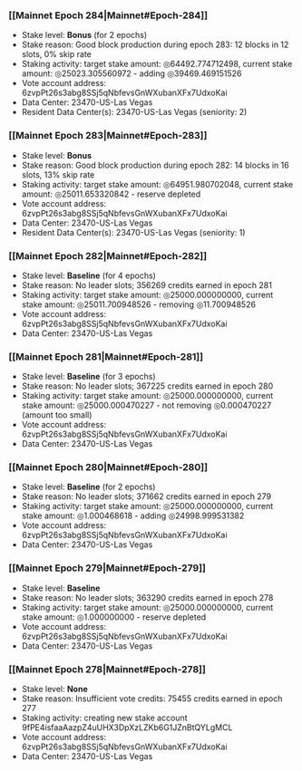 ### [[Mainnet Epoch 284|Mainnet#Epoch-284]]
* Stake level: **Bonus** (for 2 epochs)
* Stake reason: Good block production during epoch 283: 12 blocks in 12 slots, 0% skip rate
* Staking activity: target stake amount: ◎64492.774712498, current stake amount: ◎25023.305560972 - adding ◎39469.469151526
* Vote account address: 6zvpPt26s3abg8SSj5qNbfevsGnWXubanXFx7UdxoKai
* Data Center: 23470-US-Las Vegas
* Resident Data Center(s): 23470-US-Las Vegas (seniority: 2)
### [[Mainnet Epoch 283|Mainnet#Epoch-283]]
* Stake level: **Bonus**
* Stake reason: Good block production during epoch 282: 14 blocks in 16 slots, 13% skip rate
* Staking activity: target stake amount: ◎64951.980702048, current stake amount: ◎25011.653320842 - reserve depleted
* Vote account address: 6zvpPt26s3abg8SSj5qNbfevsGnWXubanXFx7UdxoKai
* Data Center: 23470-US-Las Vegas
* Resident Data Center(s): 23470-US-Las Vegas (seniority: 1)
### [[Mainnet Epoch 282|Mainnet#Epoch-282]]
* Stake level: **Baseline** (for 4 epochs)
* Stake reason: No leader slots; 356269 credits earned in epoch 281
* Staking activity: target stake amount: ◎25000.000000000, current stake amount: ◎25011.700948526 - removing ◎11.700948526
* Vote account address: 6zvpPt26s3abg8SSj5qNbfevsGnWXubanXFx7UdxoKai
* Data Center: 23470-US-Las Vegas
### [[Mainnet Epoch 281|Mainnet#Epoch-281]]
* Stake level: **Baseline** (for 3 epochs)
* Stake reason: No leader slots; 367225 credits earned in epoch 280
* Staking activity: target stake amount: ◎25000.000000000, current stake amount: ◎25000.000470227 - not removing ◎0.000470227 (amount too small)
* Vote account address: 6zvpPt26s3abg8SSj5qNbfevsGnWXubanXFx7UdxoKai
* Data Center: 23470-US-Las Vegas
### [[Mainnet Epoch 280|Mainnet#Epoch-280]]
* Stake level: **Baseline** (for 2 epochs)
* Stake reason: No leader slots; 371662 credits earned in epoch 279
* Staking activity: target stake amount: ◎25000.000000000, current stake amount: ◎1.000468618 - adding ◎24998.999531382
* Vote account address: 6zvpPt26s3abg8SSj5qNbfevsGnWXubanXFx7UdxoKai
* Data Center: 23470-US-Las Vegas
### [[Mainnet Epoch 279|Mainnet#Epoch-279]]
* Stake level: **Baseline**
* Stake reason: No leader slots; 363290 credits earned in epoch 278
* Staking activity: target stake amount: ◎25000.000000000, current stake amount: ◎1.000000000 - reserve depleted
* Vote account address: 6zvpPt26s3abg8SSj5qNbfevsGnWXubanXFx7UdxoKai
* Data Center: 23470-US-Las Vegas
### [[Mainnet Epoch 278|Mainnet#Epoch-278]]
* Stake level: **None**
* Stake reason: Insufficient vote credits: 75455 credits earned in epoch 277
* Staking activity: creating new stake account 9fPE4isfaaAazpZ4uUHX3DpXzLZKb6G1JZnBtQYLgMCL
* Vote account address: 6zvpPt26s3abg8SSj5qNbfevsGnWXubanXFx7UdxoKai
* Data Center: 23470-US-Las Vegas